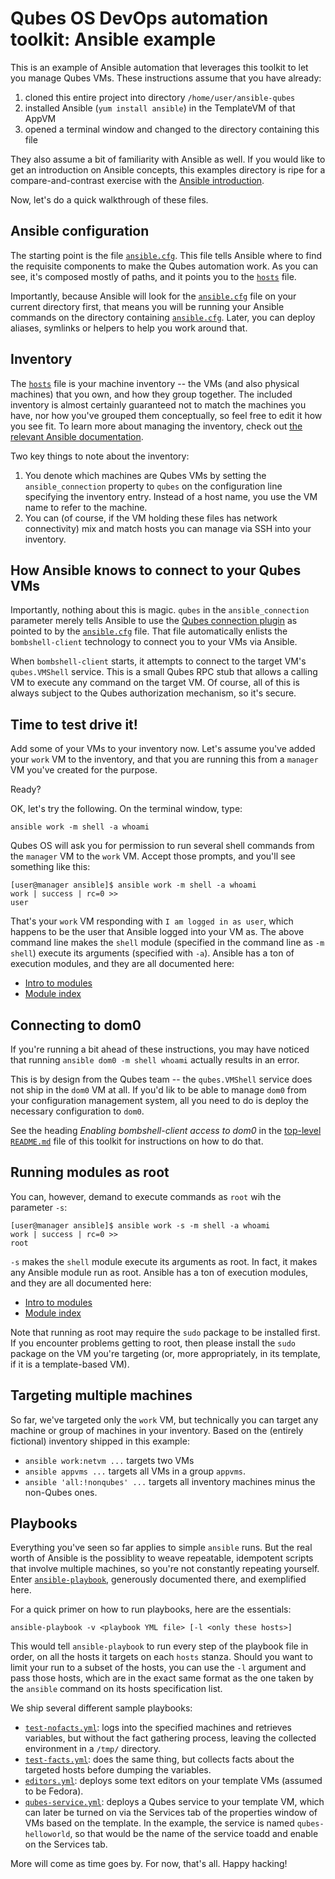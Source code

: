Qubes OS DevOps automation toolkit: Ansible example
==================================================

This is an example of Ansible automation that leverages this toolkit to
let you manage Qubes VMs.  These instructions assume that you have already:

1. cloned this entire project into directory `/home/user/ansible-qubes`
2. installed Ansible (`yum install ansible`) in the TemplateVM of that AppVM
3. opened a terminal window and changed to the directory containing this file

They also assume a bit of familiarity with Ansible as well.  If you would like
to get an introduction on Ansible concepts, this examples directory is ripe
for a compare-and-contrast exercise with the
[Ansible introduction](https://docs.ansible.com/ansible/intro_getting_started.html).

Now, let's do a quick walkthrough of these files.

Ansible configuration
---------------------

The starting point is the file [`ansible.cfg`](./ansible.cfg).  This file tells Ansible where
to find the requisite components to make the Qubes automation work.  As
you can see, it's composed mostly of paths, and it points you to the
[`hosts`](./hosts) file.

Importantly, because Ansible will look for the [`ansible.cfg`](./ansible.cfg) file
on your current directory first, that means you will be running your
Ansible commands on the directory containing [`ansible.cfg`](./ansible.cfg).  Later, you can
deploy aliases, symlinks or helpers to help you work around that.

Inventory
---------

The [`hosts`](./hosts) file is your machine inventory -- the VMs (and also physical
machines) that you own, and how they group together.  The included inventory
is almost certainly guaranteed not to match the machines you have, nor how
you've grouped them conceptually, so feel free to edit it how you see fit.  To
learn more about managing the inventory, check out [the relevant Ansible
documentation](https://docs.ansible.com/ansible/intro_inventory.html).

Two key things to note about the inventory:

1. You denote which machines are Qubes VMs by setting the `ansible_connection`
   property to `qubes` on the configuration line specifying the inventory
   entry.   Instead of a host name, you use the VM name to refer to the
   machine.
2. You can (of course, if the VM holding these files has network
   connectivity) mix and match hosts you can manage via SSH into your
   inventory.

How Ansible knows to connect to your Qubes VMs
----------------------------------------------

Importantly, nothing about this is magic.  `qubes` in the `ansible_connection`
parameter merely tells Ansible to use the
[Qubes connection plugin](../../ansible/connection_plugins/qubes.py)
as pointed to by the [`ansible.cfg`](./ansible.cfg) file.  That file automatically enlists
the `bombshell-client` technology to connect you to your VMs via Ansible.

When `bombshell-client` starts, it attempts to connect to the target VM's
`qubes.VMShell` service.  This is a small Qubes RPC stub that allows a calling
VM to execute any command on the target VM.  Of course, all of this is
always subject to the Qubes authorization mechanism, so it's secure.

Time to test drive it!
----------------------

Add some of your VMs to your inventory now.  Let's assume you've added your
`work` VM to the inventory, and that you are running this from a `manager`
VM you've created for the purpose.

Ready?

OK, let's try the following.  On the terminal window, type:

    ansible work -m shell -a whoami

Qubes OS will ask you for permission to run several shell commands from the
`manager` VM to the `work` VM.  Accept those prompts, and you'll see
something like this:

    [user@manager ansible]$ ansible work -m shell -a whoami
    work | success | rc=0 >>
    user

That's your `work` VM responding with `I am logged in as user`, which
happens to be the user that Ansible logged into your VM as.  The above
command line makes the `shell` module (specified in the command line as
`-m shell`) execute its arguments (specified with `-a`).  Ansible has a ton
of execution modules, and they are all documented here:

* [Intro to modules](https://docs.ansible.com/ansible/modules.html)
* [Module index](https://docs.ansible.com/ansible/modules_by_category.html)

Connecting to dom0
------------------

If you're running a bit ahead of these instructions, you may have noticed
that running `ansible dom0 -m shell whoami` actually results in an error.

This is by design from the Qubes team -- the `qubes.VMShell` service does
not ship in the `dom0` VM at all.  If you'd lik to be able to manage `dom0`
from your configuration management system, all you need to do is deploy
the necessary configuration to `dom0`.

See the heading *Enabling bombshell-client access to dom0* in the [top-level
`README.md`](../../README.md) file of this toolkit for instructions on how to do that.

Running modules as root
-----------------------

You can, however, demand to execute commands as `root` wih the parameter `-s`:

    [user@manager ansible]$ ansible work -s -m shell -a whoami
    work | success | rc=0 >>
    root

`-s` makes the `shell` module execute its arguments as root.  In fact, it
makes any Ansible module run as root.  Ansible has a ton of execution modules, and they
are all documented here:

* [Intro to modules](https://docs.ansible.com/ansible/modules.html)
* [Module index](https://docs.ansible.com/ansible/modules_by_category.html)

Note that running as root may require the `sudo` package to be installed
first.   If you encounter problems getting to root, then please install
the `sudo` package on the VM you're targeting (or, more appropriately,
in its template, if it is a template-based VM).

Targeting multiple machines
---------------------------

So far, we've targeted only the `work` VM, but technically you can target any
machine or group of machines in your inventory.  Based on the (entirely
fictional) inventory shipped in this example:

* `ansible work:netvm ...` targets two VMs
* `ansible appvms ...` targets all VMs in a group `appvms`.
* `ansible 'all:!nonqubes' ...` targets all inventory machines minus the
   non-Qubes ones.

Playbooks
---------

Everything you've seen so far applies to simple `ansible` runs.  But the real
worth of Ansible is the possiblity to weave repeatable, idempotent scripts
that involve multiple machines, so you're not constantly repeating yourself.
Enter [`ansible-playbook`](https://docs.ansible.com/ansible/playbooks.html),
generously documented there, and exemplified here.

For a quick primer on how to run playbooks, here are the essentials:

    ansible-playbook -v <playbook YML file> [-l <only these hosts>]

This would tell `ansible-playbook` to run every step of the playbook file
in order, on all the hosts it targets on each `hosts` stanza.  Should you
want to limit your run to a subset of the hosts, you can use the `-l` argument
and pass those hosts, which are in the exact same format as the one
taken by the `ansible` command on its hosts specification list.

We ship several different sample playbooks:

* [`test-nofacts.yml`](./test-nofacts.yml): logs into the specified machines
   and retrieves variables, but without the fact gathering process, leaving
   the collected environment in a `/tmp/` directory.
* [`test-facts.yml`](./test-facts.yml): does the same thing, but collects
   facts about the targeted hosts before dumping the variables.
* [`editors.yml`](./editors.yml): deploys some text editors on your
   template VMs (assumed to be Fedora).
* [`qubes-service.yml`](./qubes-service.yml): deploys a Qubes service to
   your template VM, which can later be turned on via the Services tab
   of the properties window of VMs based on the template.  In the example,
   the service is named `qubes-helloworld`, so that would be the name
   of the service toadd and enable on the Services tab. 

More will come as time goes by.  For now, that's all.  Happy hacking!
